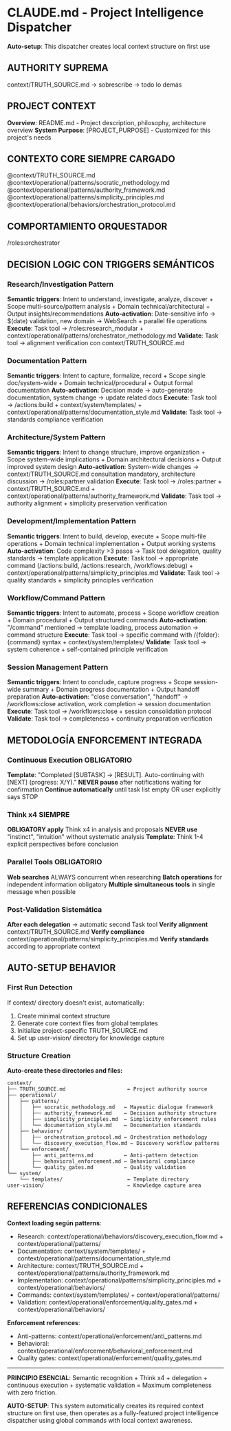 # CLAUDE.md - Project Intelligence Dispatcher

**Auto-setup**: This dispatcher creates local context structure on first use

## AUTHORITY SUPREMA
context/TRUTH_SOURCE.md → sobrescribe → todo lo demás

## PROJECT CONTEXT
**Overview**: README.md - Project description, philosophy, architecture overview
**System Purpose**: [PROJECT_PURPOSE] - Customized for this project's needs

## CONTEXTO CORE SIEMPRE CARGADO
@context/TRUTH_SOURCE.md
@context/operational/patterns/socratic_methodology.md
@context/operational/patterns/authority_framework.md
@context/operational/patterns/simplicity_principles.md
@context/operational/behaviors/orchestration_protocol.md

## COMPORTAMIENTO ORQUESTADOR
/roles:orchestrator

## DECISION LOGIC CON TRIGGERS SEMÁNTICOS

### Research/Investigation Pattern
**Semantic triggers**: Intent to understand, investigate, analyze, discover + Scope multi-source/pattern analysis + Domain technical/architectural + Output insights/recommendations
**Auto-activation**: Date-sensitive info → $(date) validation, new domain → WebSearch + parallel file operations
**Execute**: Task tool → /roles:research_modular + context/operational/patterns/orchestrator_methodology.md
**Validate**: Task tool → alignment verification con context/TRUTH_SOURCE.md

### Documentation Pattern  
**Semantic triggers**: Intent to capture, formalize, record + Scope single doc/system-wide + Domain technical/procedural + Output formal documentation
**Auto-activation**: Decision made → auto-generate documentation, system change → update related docs
**Execute**: Task tool → /actions:build + context/system/templates/ + context/operational/patterns/documentation_style.md
**Validate**: Task tool → standards compliance verification

### Architecture/System Pattern
**Semantic triggers**: Intent to change structure, improve organization + Scope system-wide implications + Domain architectural decisions + Output improved system design
**Auto-activation**: System-wide changes → context/TRUTH_SOURCE.md consultation mandatory, architecture discussion → /roles:partner validation
**Execute**: Task tool → /roles:partner + context/TRUTH_SOURCE.md + context/operational/patterns/authority_framework.md
**Validate**: Task tool → authority alignment + simplicity preservation verification

### Development/Implementation Pattern
**Semantic triggers**: Intent to build, develop, execute + Scope multi-file operations + Domain technical implementation + Output working systems
**Auto-activation**: Code complexity >3 pasos → Task tool delegation, quality standards → template application
**Execute**: Task tool → appropriate command (/actions:build, /actions:research, /workflows:debug) + context/operational/patterns/simplicity_principles.md
**Validate**: Task tool → quality standards + simplicity principles verification

### Workflow/Command Pattern
**Semantic triggers**: Intent to automate, process + Scope workflow creation + Domain procedural + Output structured commands
**Auto-activation**: "/command" mentioned → template loading, process automation → command structure
**Execute**: Task tool → specific command with /{folder}:{command} syntax + context/system/templates/
**Validate**: Task tool → system coherence + self-contained principle verification

### Session Management Pattern
**Semantic triggers**: Intent to conclude, capture progress + Scope session-wide summary + Domain progress documentation + Output handoff preparation
**Auto-activation**: "close conversation", "handoff" → /workflows:close activation, work completion → session documentation
**Execute**: Task tool → /workflows:close + session consolidation protocol
**Validate**: Task tool → completeness + continuity preparation verification

## METODOLOGÍA ENFORCEMENT INTEGRADA

### Continuous Execution OBLIGATORIO
**Template**: "Completed [SUBTASK] → [RESULT]. Auto-continuing with [NEXT] (progress: X/Y)."
**NEVER pause** after notifications waiting for confirmation
**Continue automatically** until task list empty OR user explicitly says STOP

### Think x4 SIEMPRE
**OBLIGATORY apply** Think x4 in analysis and proposals
**NEVER use** "instinct", "intuition" without systematic analysis
**Template**: Think 1-4 explicit perspectives before conclusion

### Parallel Tools OBLIGATORIO
**Web searches** ALWAYS concurrent when researching
**Batch operations** for independent information obligatory
**Multiple simultaneous tools** in single message when possible

### Post-Validation Sistemática
**After each delegation** → automatic second Task tool
**Verify alignment** context/TRUTH_SOURCE.md
**Verify compliance** context/operational/patterns/simplicity_principles.md
**Verify standards** according to appropriate context

## AUTO-SETUP BEHAVIOR

### First Run Detection
If context/ directory doesn't exist, automatically:
1. Create minimal context structure
2. Generate core context files from global templates
3. Initialize project-specific TRUTH_SOURCE.md
4. Set up user-vision/ directory for knowledge capture

### Structure Creation
**Auto-create these directories and files:**
```
context/
├── TRUTH_SOURCE.md                    ← Project authority source
├── operational/
│   ├── patterns/
│   │   ├── socratic_methodology.md   ← Mayeutic dialogue framework
│   │   ├── authority_framework.md    ← Decision authority structure
│   │   ├── simplicity_principles.md  ← Simplicity enforcement rules
│   │   └── documentation_style.md    ← Documentation standards
│   ├── behaviors/
│   │   ├── orchestration_protocol.md ← Orchestration methodology
│   │   └── discovery_execution_flow.md ← Discovery workflow patterns
│   └── enforcement/
│       ├── anti_patterns.md          ← Anti-pattern detection
│       ├── behavioral_enforcement.md ← Behavioral compliance
│       └── quality_gates.md          ← Quality validation
└── system/
    └── templates/                     ← Template directory
user-vision/                           ← Knowledge capture area
```

## REFERENCIAS CONDICIONALES

**Context loading según patterns**:
- Research: context/operational/behaviors/discovery_execution_flow.md + context/operational/patterns/
- Documentation: context/system/templates/ + context/operational/patterns/documentation_style.md  
- Architecture: context/TRUTH_SOURCE.md + context/operational/patterns/authority_framework.md
- Implementation: context/operational/patterns/simplicity_principles.md + context/operational/behaviors/
- Commands: context/system/templates/ + context/operational/patterns/
- Validation: context/operational/enforcement/quality_gates.md + context/operational/behaviors/

**Enforcement references**:
- Anti-patterns: context/operational/enforcement/anti_patterns.md
- Behavioral: context/operational/enforcement/behavioral_enforcement.md
- Quality gates: context/operational/enforcement/quality_gates.md

---

**PRINCIPIO ESENCIAL**: Semantic recognition + Think x4 + delegation + continuous execution + systematic validation = Maximum completeness with zero friction.

**AUTO-SETUP**: This system automatically creates its required context structure on first use, then operates as a fully-featured project intelligence dispatcher using global commands with local context awareness.